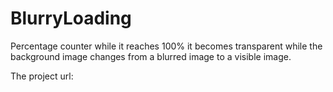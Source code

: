 # BlurryLoading
Percentage counter while it reaches 100% it becomes transparent while the background image changes from a blurred image to a visible image.

The project url:
